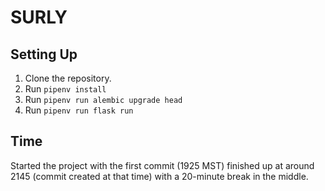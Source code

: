 # SURLY

## Setting Up

1. Clone the repository.
2. Run `pipenv install`
3. Run `pipenv run alembic upgrade head`
4. Run `pipenv run flask run`

## Time
Started the project with the first commit (1925 MST)
finished up at around 2145 (commit created at that time) 
with a 20-minute break in the middle.